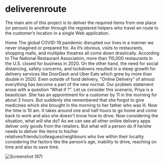 # deliverenroute
The main aim of this project is to deliver the required items from one place (or person) to another through the registered helpers who travel en route to the customer’s location in a single Web application. 

Home The global COVID-19 pandemic disrupted our lives in a manner we never imagined or prepared for. As it’s obvious, visits to restaurants, shopping malls, and multiplex theatres all come down drastically. According to The National Restaurant Association, more than 110,000 restaurants in the U.S. closed for business in 2020. On the other hand, the need for social distancing, safety concerns, and lockdowns resulted in a steep growth for delivery services like DoorDash and Uber Eats which grew by more than double in 2020. Even outside of food delivery, “Online Delivery” of almost everything has become a part of the new normal. 
Our problem statement arose with a question “What if ?”. Let us consider this scenario, Priya is a beautician. She has an appointment for a customer by 11 in the morning for about 3 hours. But suddenly she remembered that she forgot to give medicines which she brought in the morning to her father who was ill. Now the time is 10 am. It takes around one and half hours to go home and come back to work and also she doesn't know how to drive. Now considering the situation, what will she do? 
As we can see all other online delivery apps deliver only goods from the retailers. But what will a person do if he/she needs to deliver the items to his/her relatives/friends/colleagues/neighbours who live within their locality considering the factors like the person’s age, inability to drive, reaching on time and also to save time.


![Screenshot (97)](https://user-images.githubusercontent.com/69297015/154542108-2da19122-25b6-4e28-be2a-637b65ac2dcf.png)
